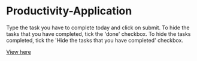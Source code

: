 # Productivity-Application

Type the task you have to complete today and click on submit. To hide the tasks that you have completed, tick the 'done' checkbox. To hide the tasks completed, tick the 'Hide the tasks that you have completed' checkbox. 

<a href="https://htmlpreview.github.io/?https://github.com/etiennefdayer/Productivity-Application/blob/master/index.html">View here</a>


